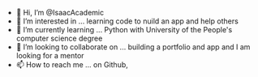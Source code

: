 - 👋 Hi, I’m @IsaacAcademic
- 👀 I’m interested in ... learning code to nuild an app and help others
- 🌱 I’m currently learning ... Python with University of the People's computer science degree
- 💞️ I’m looking to collaborate on ... building a portfolio and app and I am looking for a mentor
- 📫 How to reach me ... on Github, 

<!---
IsaacAcademic/IsaacAcademic is a ✨ special ✨ repository because its `README.md` (this file) appears on your GitHub profile.
You can click the Preview link to take a look at your changes.
--->
